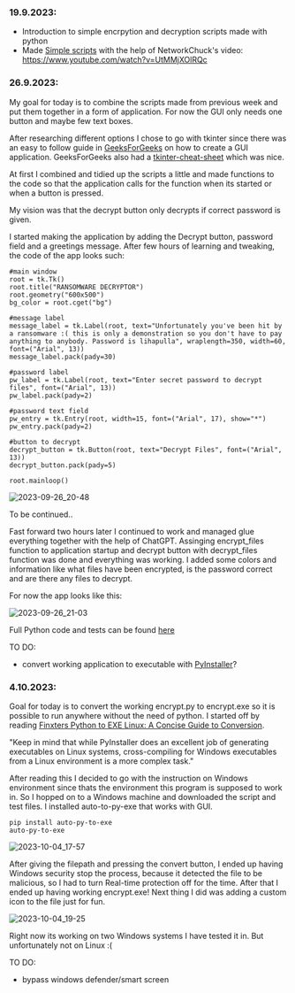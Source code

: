 ### 19.9.2023:
 - Introduction to simple encrpytion and decryption scripts made with python 
 - Made [Simple scripts](https://github.com/therealhalonen/PhishSticks/tree/master/payloads/ransomware/Contents) with the help of NetworkChuck's video: https://www.youtube.com/watch?v=UtMMjXOlRQc

### 26.9.2023:

My goal for today is to combine the scripts made from previous week and put them together in a form of application. For now the GUI only needs one button and maybe few text boxes. 

After researching different options I chose to go with tkinter since there was an easy to follow guide in [GeeksForGeeks](https://www.geeksforgeeks.org/create-first-gui-application-using-python-tkinter/) on how to create a GUI application. GeeksForGeeks also had a [tkinter-cheat-sheet](https://www.geeksforgeeks.org/tkinter-cheat-sheet/) which was nice.

At first I combined and tidied up the scripts a little and made functions to the code so that the application calls for the function when its started or when a button is pressed. 

My vision was that the decrypt button only decrypts if correct password is given. 

I started making the application by adding the Decrypt button, password field and a greetings message. After few hours of learning and tweaking, the code of the app looks such:

```
#main window
root = tk.Tk()
root.title("RANSOMWARE DECRYPTOR")
root.geometry("600x500")
bg_color = root.cget("bg")

#message label
message_label = tk.Label(root, text="Unfortunately you've been hit by a ransomware :( this is only a demonstration so you don't have to pay anything to anybody. Password is lihapulla", wraplength=350, width=60, font=("Arial", 13))
message_label.pack(pady=30)

#password label
pw_label = tk.Label(root, text="Enter secret password to decrypt files", font=("Arial", 13))
pw_label.pack(pady=2)

#password text field
pw_entry = tk.Entry(root, width=15, font=("Arial", 17), show="*")
pw_entry.pack(pady=2)

#button to decrypt
decrypt_button = tk.Button(root, text="Decrypt Files", font=("Arial", 13))
decrypt_button.pack(pady=5)

root.mainloop()

```

 ![2023-09-26_20-48](https://github.com/therealhalonen/PhishSticks/assets/112076418/a4f2cae1-c12d-4948-833d-ab4819715eb3)

 To be continued..

Fast forward two hours later I continued to work and managed glue everything together with the help of ChatGPT. Assinging encrypt_files function to application startup and decrypt button with decrypt_files function was done and everything was working. I added some colors and information like what files have been encrypted, is the password correct and are there any files to decrypt.

For now the app looks like this:

![2023-09-26_21-03](https://github.com/therealhalonen/PhishSticks/assets/112076418/8fb9e882-b990-48cd-add6-309dd09af3be)

Full Python code and tests can be found [here](https://github.com/therealhalonen/PhishSticks/tree/master/payloads/ransomware/ransom_app)

TO DO:
- convert working application to executable with [PyInstaller](https://datatofish.com/executable-pyinstaller/)?

### 4.10.2023:

Goal for today is to convert the working encrypt.py to encrypt.exe so it is possible to run anywhere without the need of python. I started off by reading [Finxters Python to EXE Linux: A Concise Guide to Conversion](https://blog.finxter.com/python-to-exe-linux-a-concise-guide-to-conversion/). 

"Keep in mind that while PyInstaller does an excellent job of generating executables on Linux systems, cross-compiling for Windows executables from a Linux environment is a more complex task."

After reading this I decided to go with the instruction on Windows environment since thats the environment this program is supposed to work in. So I hopped on to a Windows machine and downloaded the script and test files. I installed auto-to-py-exe that works with GUI. 
```
pip install auto-py-to-exe
auto-py-to-exe
```

![2023-10-04_17-57](https://github.com/therealhalonen/PhishSticks/assets/112076418/274f25fd-7630-4495-94ce-979c1137272c)


After giving the filepath and pressing the convert button, I ended up having Windows security stop the process, because it detected the file to be malicious, so I had to turn Real-time protection off for the time. After that I ended up having working encrypt.exe! Next thing I did was adding a custom icon to the file just for fun. 

![2023-10-04_19-25](https://github.com/therealhalonen/PhishSticks/assets/112076418/4c00b5d4-8ea5-46b8-9bbc-124bf8837e8f)

Right now its working on two Windows systems I have tested it in. But unfortunately not on Linux :(

TO DO:
- bypass windows defender/smart screen
